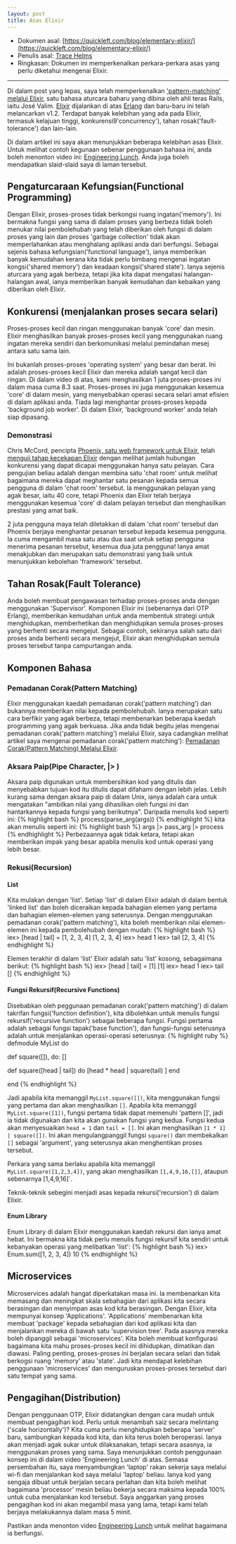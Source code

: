 ```yaml
---
layout: post
title: Asas Elixir
---
```


- Dokumen asal: [https://quickleft.com/blog/elementary-elixir/](https://quickleft.com/blog/elementary-elixir/)
- Penulis asal: [Trace Helms](https://quickleft.com/blog/author/thelms/)
- Ringkasan: Dokumen ini memperkenalkan perkara-perkara asas yang perlu diketahui mengenai Elixir.

---

Di dalam post yang lepas, saya telah memperkenalkan ['pattern-matching' melalui Elixir](http://alkaha.github.io/2016/03/03/pattern-matching-melalui-elixir/), satu bahasa aturcara baharu yang dibina oleh ahli teras Rails, iaitu José Valim.  [Elixir](http://elixir-lang.org/) dijalankan di atas [Erlang](http://www.erlang.org/) dan baru-baru ini telah melancarkan v1.2. Terdapat banyak kelebihan yang ada pada Elixir, termasuk kelajuan tinggi, konkurensi9'concurrency'), tahan rosak('fault-tolerance') dan lain-lain.

Di dalam artikel ini saya akan menunjukkan beberapa kelebihan asas Elixir.  Untuk melihat contoh kegunaan sebenar penggunaan bahasa ini, anda boleh menonton video ini: [Engineering Lunch](http://go.quickleft.com/elementary-elixir).  Anda juga boleh mendapatkan slaid-slaid saya di laman tersebut.

## Pengaturcaraan Kefungsian(Functional Programming)

Dengan Elixir, proses-proses tidak berkongsi ruang ingatan('memory').  Ini bermakna fungsi yang sama di dalam proses yang berbeza tidak boleh menukar nilai pembolehubah yang telah diberikan oleh fungsi di dalam proses yang lain dan proses 'garbage collection' tidak akan memperlahankan atau menghalang aplikasi anda dari berfungsi.  Sebagai sejenis bahasa kefungsian('functional language'), ianya memberikan banyak kemudahan kerana kita tidak perlu bimbang mengenai ingatan kongsi('shared memory') dan keadaan kongsi('shared state').  Ianya sejenis aturcara yang agak berbeza, tetapi jika kita dapat mengatasi halangan-halangan awal, ianya memberikan banyak kemudahan dan kebaikan yang diberikan oleh Elixir.

## Konkurensi (menjalankan proses secara selari)

Proses-proses kecil dan ringan menggunakan banyak 'core' dan mesin.  Elixir menghasilkan banyak proses-proses kecil yang menggunakan ruang ingatan mereka sendiri dan berkomunikasi melalui pemindahan mesej antara satu sama lain.  

Ini bukanlah proses-proses 'operating system' yang besar dan berat.  Ini adalah proses-proses kecil Elixir dan mereka adalah sangat kecil dan ringan.  Di dalam video di atas, kami menghasilkan 1 juta proses-proses ini dalam masa cuma 8.3 saat.  Proses-proses ini juga menggunakan kesemua 'core' di dalam mesin, yang menyebabkan operasi secara selari amat efisien di dalam aplikasi anda.  Tiada lagi menghantar proses-proses kepada 'background job worker'.  Di dalam Elixir, 'background worker' anda telah siap dipasang.

### Demonstrasi

Chris McCord, pencipta [Phoenix, satu web framework untuk Elixir](http://www.phoenixframework.org/), telah [menguji tahap kecekapan Elixir](https://twitter.com/chris_mccord/status/659430661942550528) dengan melihat jumlah hubungan konkurensi yang dapat dicapai menggunakan hanya satu pelayan.  Cara pengujian beliau adalah dengan membina satu 'chat room' untuk melihat bagaimana mereka dapat meghantar satu pesanan kepada semua pengguna di dalam 'chat room' tersebut.  Ia menggunakan pelayan yang agak besar, iaitu 40 core, tetapi Phoenix dan Elixir telah berjaya menggunakan kesemua 'core' di dalam pelayan tersebut dan menghasilkan prestasi yang amat baik.

2 juta pengguna maya telah diletakkan di dalam 'chat room' tersebut dan Phoenix berjaya menghantar pesanan tersebut kepada kesemua pengguna.  Ia cuma mengambil masa satu atau dua saat untuk setiap pengguna menerima pesanan tersebut, kesemua dua juta pengguna!  Ianya amat menakjubkan dan merupakan satu demonstrasi yang baik untuk menunjukkan kebolehan 'framework' tersebut.

## Tahan Rosak(Fault Tolerance)

Anda boleh membuat pengawasan terhadap proses-proses anda dengan menggunakan 'Supervisor'.  Komponen Elixir ini (sebenarnya dari OTP Erlang), memberikan kemudahan untuk anda membentuk strategi untuk menghidupkan, memberhetikan dan menghidupkan semula proses-proses yang berhenti secara mengejut.  Sebagai contoh, sekiranya salah satu dari proses anda berhenti secara mengejut, Elixir akan menghidupkan semula proses tersebut tanpa campurtangan anda.

## Komponen Bahasa

### Pemadanan Corak(Pattern Matching)

Elixir menggunakan kaedah pemadanan corak('pattern matching') dan bukannya memberikan nilai kepada pembolehubah.  Ianya merupakan satu cara berfikir yang agak berbeza, tetapi membenarkan beberapa kaedah programming yang agak berkuasa.  Jika anda tidak begitu jelas mengenai pemadanan corak('pattern matching') melalui Elixir, saya cadangkan melihat artikel saya mengenai pemadanan corak('pattern matching'): [Pemadanan Corak(Pattern Matching) Melalui Elixir](http://alkaha.github.io/2016/03/03/pattern-matching-melalui-elixir).

### Aksara Paip(Pipe Character, |> )

Aksara paip digunakan untuk membersihkan kod yang ditulis dan menyebabkan tujuan kod itu ditulis dapat difahami dengan lebih jelas.  Lebih kurang sama dengan aksara paip di dalam Unix, ianya adalah cara untuk mengatakan "ambilkan nilai yang dihasilkan oleh fungsi ini dan hantarkannya kepada fungsi yang berikutnya".  Daripada menulis kod seperti ini:
{% highlight bash %}
process(parse_arg(args))
{% endhighlight %}
kita akan menulis seperti ini:
{% highlight bash %}
args |> pass_arg |> process
{% endhighlight %}
Perbezaannya agak tidak ketara, tetapi akan memberikan impak yang besar apabila menulis kod untuk operasi yang lebih besar.

### Rekusi(Recursion)

####  List

Kita mulakan dengan 'list'.  Setiap 'list' di dalam Elixir adalah di dalam bentuk 'linked list' dan boleh diceraikan kepada bahagian elemen yang pertama dan bahagian elemen-elemen yang seterusnya.  Dengan menggunakan pemadanan corak('pattern matching'), kita boleh memberikan nilai elemen-elemen ini kepada pembolehubah dengan mudah:
{% highlight bash %}
iex> [head | tail] = [1, 2, 3, 4] 
[1, 2, 3, 4] 
iex> head 
1 
iex> tail 
[2, 3, 4]
{% endhighlight %} 

Elemen terakhir di dalam 'list' Elixir adalah satu 'list' kosong, sebagaimana berikut:
{% highlight bash %}
iex> [head | tail] = [1] 
[1] 
iex> head 
1 
iex> tail 
[]
{% endhighlight %} 

#### Fungsi Rekursif(Recursive Functions)

Disebabkan oleh peggunaan pemadanan corak('pattern matching') di dalam takrifan fungsi('function definition'), kita dibolehkan untuk menulis fungsi rekursif('recursive function') sebagai beberapa fungsi.  Fungsi pertama adalah sebagai fungsi tapak('base function'), dan fungsi-fungsi seterusnya adalah untuk menjalankan operasi-operasi seterusnya:
{% highlight ruby %}
defmodule MyList do 

  def square([]), do: [] 

  def square([head | tail]) do 
    [head * head | square(tail) ] 
  end

end
{% endhighlight %} 

Jadi apabila kita memanggil `MyList.square([])`, kita menggunakan fungsi yang pertama dan akan menghasilkan `[]`.  Apabila kita memanggil `MyList.square([1])`, fungsi pertama tidak dapat memenuhi 'pattern []', jadi ia tidak digunakan dan kita akan gunakan fungsi yang kedua.  Fungsi kedua akan menyesuaikan `head = 1` dan `tail = []`.  Ini akan menghasilkan `[1 * 1] | square([])`.  Ini akan mengulangpanggil fungsi `square()` dan membekalkan `[]` sebagai 'argument', yang seterusnya akan menghentikan proses tersebut.

Perkara yang sama berlaku apabila kita memanggil `MyList.square([1,2,3,4])`, yang akan menghasilkan `[1,4,9,16,[]]`, ataupun sebenarnya [1,4,9,16]`.

Teknik-teknik sebegini menjadi asas kepada rekursi('recursion') di dalam Elixir.

#### Enum Library

Enum Library di dalam Elixir menggunakan kaedah rekursi dan ianya amat hebat.  Ini bermakna kita tidak perlu menulis fungsi rekursif kita sendiri untuk kebanyakan operasi yang melibatkan 'list':
{% highlight bash %}
iex> Enum.sum([1, 2, 3, 4])
10
{% endhighlight %}

## Microservices 

Microservices adalah hangat diperkatakan masa ini.  Ia membenarkan kita memasang dan meningkat skala sebahagian dari aplikasi kita secara berasingan dan menyimpan asas kod kita berasingan.  Dengan Elixir, kita mempunyai konsep 'Applications'.  'Applications' membenarkan kita membuat 'package' kepada sebahagian dari kod aplikasi kita dan menjalankan mereka di bawah satu 'supervision tree'.  Pada asasnya mereka boleh dipanggil sebagai 'microservices'.  Kita boleh membuat konfigurasi bagaimana kita mahu proses-proses kecil ini dihidupkan, dimatikan dan diawasi.  Paling penting, proses-proses ini berjalan secara selari dan tidak berkogsi ruang 'memory' atau 'state'.  Jadi kita mendapat kelebihan penggunaan 'microservices' dan menguruskan proses-proses tersebut dari satu tempat yang sama.

## Pengagihan(Distribution)

Dengan penggunaan OTP, Elixir didatangkan dengan cara mudah untuk membuat pengagihan kod.  Perlu untuk menambah saiz secara melintang ('scale horizontally')? Kita cuma perlu menghidupkan beberapa 'server' baru, sambungkan kepada kod kita, dan kita terus boleh beroperasi. Ianya akan menjadi agak sukar untuk dilaksanakan, tetapi secara asasnya, ia menggunakan proses yang sama.  Saya menunjukkan contoh penggunaan konsep ini di dalam video 'Engineering Lunch' di atas.  Semasa persembahan itu, saya menyambungkan 'laptop' rakan sekerja saya melalui wi-fi dan menjalankan kod saya melalui 'laptop' beliau. Ianya kod yang sengaja dibuat untuk berjalan secara perlahan dan kita boleh melihat bagaimana 'processor' mesin beliau bekerja secara maksima kepada 100% untuk cuba menjalankan kod tersebut.  Saya anggarkan yang proses pengagihan kod ini akan megambil masa yang lama, tetapi kami telah berjaya melakukannya dalam masa 5 minit.

Pastikan anda menonton video [Engineering Lunch](http://go.quickleft.com/elementary-elixir) untuk melihat bagaimana ia berfungsi.     


